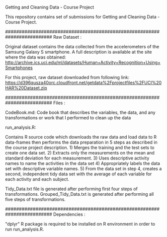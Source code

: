 Getting and Cleaning Data - Course Project

This repository contains set of submissions for Getting and Cleaning Data - Course Project.

#########################################################################
Raw Dataset :

Original dataset contains the data collected from the accelerometers of the Samsung Galaxy S smartphone. 
A full description is available at the site where the data was obtained:
http://archive.ics.uci.edu/ml/datasets/Human+Activity+Recognition+Using+Smartphones

For this project, raw dataset downloaded from following link:
https://d396qusza40orc.cloudfront.net/getdata%2Fprojectfiles%2FUCI%20HAR%20Dataset.zip

#########################################################################
Files : 

CodeBook.md:
Code book that describes the variables, the data, and any transformations or work that I performed to clean up the data

run_analysis.R:

Contains R source code which downloads the raw data and load data to R data-frames then performs the data preparation in 5 steps as described in the course project description.
	1) Merges the training and the test sets to create one data set.
	2) Extracts only the measurements on the mean and standard deviation for each measurement.
    3) Uses descriptive activity names to name the activities in the data set
    4) Appropriately labels the data set with descriptive variable names.
	5) From the data set in step 4, creates a second, independent tidy data set with the average of each variable for each activity and each subject.

Tidy_Data.txt file is generated after performing first four steps of transformations.
Grouped_Tidy_Data.txt is generated after performing all five steps of transformations. 

#########################################################################
Dependencies :

"dplyr" R package is required to be installed on R environment in order to run run_analysis.R.